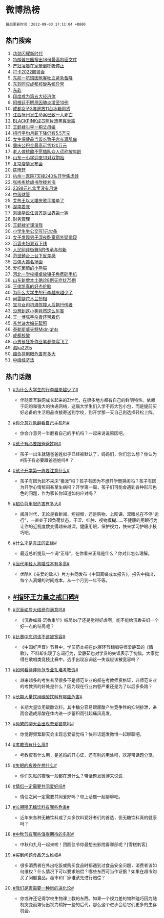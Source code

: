 # 微博热榜

`最后更新时间：2022-09-03 17:11:04 +0800`

## 热门搜索

1. [功勋闪耀新时代](https://m.weibo.cn/search?containerid=100103type%3D1%26t%3D10%26q%3D%23%E5%8A%9F%E5%8B%8B%E9%97%AA%E8%80%80%E6%96%B0%E6%97%B6%E4%BB%A3%23&stream_entry_id=51&isnewpage=1&extparam=seat%3D1%26pos%3D0%26dgr%3D0%26c_type%3D51%26filter_type%3Drealtimehot%26cate%3D10103%26display_time%3D1662196263%26pre_seqid%3D1662196263020013316253&luicode=10000011&lfid=106003type%253D25%2526t%253D3%2526disable_hot%253D1%2526filter_type%253Drealtimehot)
1. [特朗普庄园搜出18份最高机密文件](https://m.weibo.cn/search?containerid=100103type%3D1%26t%3D10%26q%3D%23%E7%89%B9%E6%9C%97%E6%99%AE%E5%BA%84%E5%9B%AD%E6%90%9C%E5%87%BA18%E4%BB%BD%E6%9C%80%E9%AB%98%E6%9C%BA%E5%AF%86%E6%96%87%E4%BB%B6%23&stream_entry_id=31&isnewpage=1&extparam=seat%3D1%26dgr%3D0%26flag%3D0%26filter_type%3Drealtimehot%26lcate%3D5001%26pos%3D0%26cate%3D0%26c_type%3D31%26realpos%3D1%26display_time%3D1662196263%26pre_seqid%3D1662196263020013316253&luicode=10000011&lfid=106003type%253D25%2526t%253D3%2526disable_hot%253D1%2526filter_type%253Drealtimehot)
1. [产妇凌晨在家晕倒呼吸停止](https://m.weibo.cn/search?containerid=100103type%3D1%26t%3D10%26q%3D%23%E4%BA%A7%E5%A6%87%E5%87%8C%E6%99%A8%E5%9C%A8%E5%AE%B6%E6%99%95%E5%80%92%E5%91%BC%E5%90%B8%E5%81%9C%E6%AD%A2%23&stream_entry_id=31&isnewpage=1&extparam=seat%3D1%26dgr%3D0%26flag%3D0%26filter_type%3Drealtimehot%26lcate%3D5001%26pos%3D1%26cate%3D0%26c_type%3D31%26realpos%3D2%26display_time%3D1662196263%26pre_seqid%3D1662196263020013316253&luicode=10000011&lfid=106003type%253D25%2526t%253D3%2526disable_hot%253D1%2526filter_type%253Drealtimehot)
1. [打卡2022服贸会](https://m.weibo.cn/search?containerid=100103type%3D1%26t%3D10%26q%3D%23%E6%89%93%E5%8D%A12022%E6%9C%8D%E8%B4%B8%E4%BC%9A%23&stream_entry_id=31&isnewpage=1&extparam=seat%3D1%26dgr%3D0%26flag%3D0%26filter_type%3Drealtimehot%26lcate%3D5001%26pos%3D2%26cate%3D0%26c_type%3D31%26realpos%3D3%26display_time%3D1662196263%26pre_seqid%3D1662196263020013316253&luicode=10000011&lfid=106003type%253D25%2526t%253D3%2526disable_hot%253D1%2526filter_type%253Drealtimehot)
1. [东航一航班因旅客吐血紧急备降](https://m.weibo.cn/search?containerid=100103type%3D1%26t%3D10%26q%3D%23%E4%B8%9C%E8%88%AA%E4%B8%80%E8%88%AA%E7%8F%AD%E5%9B%A0%E6%97%85%E5%AE%A2%E5%90%90%E8%A1%80%E7%B4%A7%E6%80%A5%E5%A4%87%E9%99%8D%23&stream_entry_id=31&isnewpage=1&extparam=seat%3D1%26dgr%3D0%26flag%3D0%26filter_type%3Drealtimehot%26lcate%3D5001%26pos%3D3%26cate%3D0%26c_type%3D31%26realpos%3D4%26display_time%3D1662196263%26pre_seqid%3D1662196263020013316253&luicode=10000011&lfid=106003type%253D25%2526t%253D3%2526disable_hot%253D1%2526filter_type%253Drealtimehot)
1. [东软回应成都核酸系统异常](https://m.weibo.cn/search?containerid=100103type%3D1%26t%3D10%26q%3D%23%E4%B8%9C%E8%BD%AF%E5%9B%9E%E5%BA%94%E6%88%90%E9%83%BD%E6%A0%B8%E9%85%B8%E7%B3%BB%E7%BB%9F%E5%BC%82%E5%B8%B8%23&stream_entry_id=31&isnewpage=1&extparam=seat%3D1%26dgr%3D0%26flag%3D1%26filter_type%3Drealtimehot%26lcate%3D5001%26pos%3D4%26cate%3D0%26c_type%3D31%26realpos%3D5%26display_time%3D1662196263%26pre_seqid%3D1662196263020013316253&luicode=10000011&lfid=106003type%253D25%2526t%253D3%2526disable_hot%253D1%2526filter_type%253Drealtimehot)
1. [东软](https://m.weibo.cn/search?containerid=100103type%3D1%26t%3D10%26q%3D%23%E4%B8%9C%E8%BD%AF%23&stream_entry_id=31&isnewpage=1&extparam=seat%3D1%26dgr%3D0%26flag%3D16%26filter_type%3Drealtimehot%26lcate%3D5001%26pos%3D5%26cate%3D0%26c_type%3D31%26realpos%3D6%26display_time%3D1662196263%26pre_seqid%3D1662196263020013316253&luicode=10000011&lfid=106003type%253D25%2526t%253D3%2526disable_hot%253D1%2526filter_type%253Drealtimehot)
1. [印度成为第五大经济体](https://m.weibo.cn/search?containerid=100103type%3D1%26t%3D10%26q%3D%23%E5%8D%B0%E5%BA%A6%E6%88%90%E4%B8%BA%E7%AC%AC%E4%BA%94%E5%A4%A7%E7%BB%8F%E6%B5%8E%E4%BD%93%23&stream_entry_id=31&isnewpage=1&extparam=seat%3D1%26dgr%3D0%26flag%3D0%26filter_type%3Drealtimehot%26lcate%3D5001%26pos%3D6%26cate%3D0%26c_type%3D31%26realpos%3D7%26display_time%3D1662196263%26pre_seqid%3D1662196263020013316253&luicode=10000011&lfid=106003type%253D25%2526t%253D3%2526disable_hot%253D1%2526filter_type%253Drealtimehot)
1. [阿根廷不明原因肺炎增至10例](https://m.weibo.cn/search?containerid=100103type%3D1%26t%3D10%26q%3D%23%E9%98%BF%E6%A0%B9%E5%BB%B7%E4%B8%8D%E6%98%8E%E5%8E%9F%E5%9B%A0%E8%82%BA%E7%82%8E%E5%A2%9E%E8%87%B310%E4%BE%8B%23&stream_entry_id=31&isnewpage=1&extparam=seat%3D1%26dgr%3D0%26flag%3D1%26filter_type%3Drealtimehot%26lcate%3D5001%26pos%3D7%26cate%3D0%26c_type%3D31%26realpos%3D8%26display_time%3D1662196263%26pre_seqid%3D1662196263020013316253&luicode=10000011&lfid=106003type%253D25%2526t%253D3%2526disable_hot%253D1%2526filter_type%253Drealtimehot)
1. [成都女子3套房放11台冰箱囤货](https://m.weibo.cn/search?containerid=100103type%3D1%26t%3D10%26q%3D%23%E6%88%90%E9%83%BD%E5%A5%B3%E5%AD%903%E5%A5%97%E6%88%BF%E6%94%BE11%E5%8F%B0%E5%86%B0%E7%AE%B1%E5%9B%A4%E8%B4%A7%23&stream_entry_id=31&isnewpage=1&extparam=seat%3D1%26dgr%3D0%26flag%3D2%26filter_type%3Drealtimehot%26lcate%3D5001%26pos%3D8%26cate%3D0%26c_type%3D31%26realpos%3D9%26display_time%3D1662196263%26pre_seqid%3D1662196263020013316253&luicode=10000011&lfid=106003type%253D25%2526t%253D3%2526disable_hot%253D1%2526filter_type%253Drealtimehot)
1. [江西抚州发生命案已致一人死亡](https://m.weibo.cn/search?containerid=100103type%3D1%26t%3D10%26q%3D%23%E6%B1%9F%E8%A5%BF%E6%8A%9A%E5%B7%9E%E5%8F%91%E7%94%9F%E5%91%BD%E6%A1%88%E5%B7%B2%E8%87%B4%E4%B8%80%E4%BA%BA%E6%AD%BB%E4%BA%A1%23&stream_entry_id=31&isnewpage=1&extparam=seat%3D1%26dgr%3D0%26flag%3D1%26filter_type%3Drealtimehot%26lcate%3D5001%26pos%3D9%26cate%3D0%26c_type%3D31%26realpos%3D10%26display_time%3D1662196263%26pre_seqid%3D1662196263020013316253&luicode=10000011&lfid=106003type%253D25%2526t%253D3%2526disable_hot%253D1%2526filter_type%253Drealtimehot)
1. [BLACKPINK成员照片遭黑客泄露](https://m.weibo.cn/search?containerid=100103type%3D1%26t%3D10%26q%3D%23BLACKPINK%E6%88%90%E5%91%98%E7%85%A7%E7%89%87%E9%81%AD%E9%BB%91%E5%AE%A2%E6%B3%84%E9%9C%B2%23&stream_entry_id=31&isnewpage=1&extparam=seat%3D1%26dgr%3D0%26flag%3D1%26filter_type%3Drealtimehot%26lcate%3D5001%26pos%3D10%26cate%3D0%26c_type%3D31%26realpos%3D11%26display_time%3D1662196263%26pre_seqid%3D1662196263020013316253&luicode=10000011&lfid=106003type%253D25%2526t%253D3%2526disable_hot%253D1%2526filter_type%253Drealtimehot)
1. [王鹤棣叫李一桐丈母娘](https://m.weibo.cn/search?containerid=100103type%3D1%26t%3D10%26q%3D%23%E7%8E%8B%E9%B9%A4%E6%A3%A3%E5%8F%AB%E6%9D%8E%E4%B8%80%E6%A1%90%E4%B8%88%E6%AF%8D%E5%A8%98%23&stream_entry_id=31&isnewpage=1&extparam=seat%3D1%26dgr%3D0%26flag%3D0%26filter_type%3Drealtimehot%26lcate%3D5001%26pos%3D11%26cate%3D0%26c_type%3D31%26realpos%3D12%26display_time%3D1662196263%26pre_seqid%3D1662196263020013316253&luicode=10000011&lfid=106003type%253D25%2526t%253D3%2526disable_hot%253D1%2526filter_type%253Drealtimehot)
1. [招行平均月薪下降仍有5.5万元](https://m.weibo.cn/search?containerid=100103type%3D1%26t%3D10%26q%3D%23%E6%8B%9B%E8%A1%8C%E5%B9%B3%E5%9D%87%E6%9C%88%E8%96%AA%E4%B8%8B%E9%99%8D%E4%BB%8D%E6%9C%895.5%E4%B8%87%E5%85%83%23&stream_entry_id=31&isnewpage=1&extparam=seat%3D1%26dgr%3D0%26flag%3D0%26filter_type%3Drealtimehot%26lcate%3D5001%26pos%3D12%26cate%3D0%26c_type%3D31%26realpos%3D13%26display_time%3D1662196263%26pre_seqid%3D1662196263020013316253&luicode=10000011&lfid=106003type%253D25%2526t%253D3%2526disable_hot%253D1%2526filter_type%253Drealtimehot)
1. [女生保健品当饭吃致子宫长满肌瘤](https://m.weibo.cn/search?containerid=100103type%3D1%26t%3D10%26q%3D%23%E5%A5%B3%E7%94%9F%E4%BF%9D%E5%81%A5%E5%93%81%E5%BD%93%E9%A5%AD%E5%90%83%E8%87%B4%E5%AD%90%E5%AE%AB%E9%95%BF%E6%BB%A1%E8%82%8C%E7%98%A4%23&stream_entry_id=31&isnewpage=1&extparam=seat%3D1%26dgr%3D0%26flag%3D0%26filter_type%3Drealtimehot%26lcate%3D5001%26pos%3D13%26cate%3D0%26c_type%3D31%26realpos%3D14%26display_time%3D1662196263%26pre_seqid%3D1662196263020013316253&luicode=10000011&lfid=106003type%253D25%2526t%253D3%2526disable_hot%253D1%2526filter_type%253Drealtimehot)
1. [重庆公积金最高可贷120万元](https://m.weibo.cn/search?containerid=100103type%3D1%26t%3D10%26q%3D%23%E9%87%8D%E5%BA%86%E5%85%AC%E7%A7%AF%E9%87%91%E6%9C%80%E9%AB%98%E5%8F%AF%E8%B4%B7120%E4%B8%87%E5%85%83%23&stream_entry_id=31&isnewpage=1&extparam=seat%3D1%26dgr%3D0%26flag%3D1%26filter_type%3Drealtimehot%26lcate%3D5001%26pos%3D14%26cate%3D0%26c_type%3D31%26realpos%3D15%26display_time%3D1662196263%26pre_seqid%3D1662196263020013316253&luicode=10000011&lfid=106003type%253D25%2526t%253D3%2526disable_hot%253D1%2526filter_type%253Drealtimehot)
1. [老人做核酸不愿插队众人谎称按年龄](https://m.weibo.cn/search?containerid=100103type%3D1%26t%3D10%26q%3D%23%E8%80%81%E4%BA%BA%E5%81%9A%E6%A0%B8%E9%85%B8%E4%B8%8D%E6%84%BF%E6%8F%92%E9%98%9F%E4%BC%97%E4%BA%BA%E8%B0%8E%E7%A7%B0%E6%8C%89%E5%B9%B4%E9%BE%84%23&stream_entry_id=31&isnewpage=1&extparam=seat%3D1%26dgr%3D0%26flag%3D0%26filter_type%3Drealtimehot%26lcate%3D5001%26pos%3D15%26cate%3D0%26c_type%3D31%26realpos%3D16%26display_time%3D1662196263%26pre_seqid%3D1662196263020013316253&luicode=10000011&lfid=106003type%253D25%2526t%253D3%2526disable_hot%253D1%2526filter_type%253Drealtimehot)
1. [山东一小学迎来13对双胞胎](https://m.weibo.cn/search?containerid=100103type%3D1%26t%3D10%26q%3D%23%E5%B1%B1%E4%B8%9C%E4%B8%80%E5%B0%8F%E5%AD%A6%E8%BF%8E%E6%9D%A513%E5%AF%B9%E5%8F%8C%E8%83%9E%E8%83%8E%23&stream_entry_id=31&isnewpage=1&extparam=seat%3D1%26dgr%3D0%26flag%3D1%26filter_type%3Drealtimehot%26lcate%3D5001%26pos%3D16%26cate%3D0%26c_type%3D31%26realpos%3D17%26display_time%3D1662196263%26pre_seqid%3D1662196263020013316253&luicode=10000011&lfid=106003type%253D25%2526t%253D3%2526disable_hot%253D1%2526filter_type%253Drealtimehot)
1. [北京疫情发布会](https://m.weibo.cn/search?containerid=100103type%3D1%26t%3D10%26q%3D%23%E5%8C%97%E4%BA%AC%E7%96%AB%E6%83%85%E5%8F%91%E5%B8%83%E4%BC%9A%23&stream_entry_id=31&isnewpage=1&extparam=seat%3D1%26dgr%3D0%26flag%3D1%26filter_type%3Drealtimehot%26lcate%3D5001%26pos%3D17%26cate%3D0%26c_type%3D31%26realpos%3D18%26display_time%3D1662196263%26pre_seqid%3D1662196263020013316253&luicode=10000011&lfid=106003type%253D25%2526t%253D3%2526disable_hot%253D1%2526filter_type%253Drealtimehot)
1. [陈雨菲](https://m.weibo.cn/search?containerid=100103type%3D1%26t%3D10%26q%3D%23%E9%99%88%E9%9B%A8%E8%8F%B2%23&stream_entry_id=31&isnewpage=1&extparam=seat%3D1%26dgr%3D0%26flag%3D1%26filter_type%3Drealtimehot%26lcate%3D5001%26pos%3D18%26cate%3D0%26c_type%3D31%26realpos%3D19%26display_time%3D1662196263%26pre_seqid%3D1662196263020013316253&luicode=10000011&lfid=106003type%253D25%2526t%253D3%2526disable_hot%253D1%2526filter_type%253Drealtimehot)
1. [杭州一医院7天接240名开学焦虑娃](https://m.weibo.cn/search?containerid=100103type%3D1%26t%3D10%26q%3D%23%E6%9D%AD%E5%B7%9E%E4%B8%80%E5%8C%BB%E9%99%A27%E5%A4%A9%E6%8E%A5240%E5%90%8D%E5%BC%80%E5%AD%A6%E7%84%A6%E8%99%91%E5%A8%83%23&stream_entry_id=31&isnewpage=1&extparam=seat%3D1%26dgr%3D0%26flag%3D0%26filter_type%3Drealtimehot%26lcate%3D5001%26pos%3D19%26cate%3D0%26c_type%3D31%26realpos%3D20%26display_time%3D1662196263%26pre_seqid%3D1662196263020013316253&luicode=10000011&lfid=106003type%253D25%2526t%253D3%2526disable_hot%253D1%2526filter_type%253Drealtimehot)
1. [张彬彬给虞书欣拨刘海](http://m.weibo.cn/c/wbox?&id=j84w2uenjc&roomid=13964&q=%23%E5%BC%A0%E5%BD%AC%E5%BD%AC%E7%BB%99%E8%99%9E%E4%B9%A6%E6%AC%A3%E6%8B%A8%E5%88%98%E6%B5%B7%23&extparam=seat%3D1%26dgr%3D0%26flag%3D0%26filter_type%3Drealtimehot%26lcate%3D5001%26pos%3D20%26cate%3D0%26c_type%3D31%26realpos%3D21%26display_time%3D1662196263%26pre_seqid%3D1662196263020013316253&luicode=10000011&lfid=106003type%253D25%2526t%253D3%2526disable_hot%253D1%2526filter_type%253Drealtimehot)
1. [2398元礼盒里没有月饼](https://m.weibo.cn/search?containerid=100103type%3D1%26t%3D10%26q%3D%232398%E5%85%83%E7%A4%BC%E7%9B%92%E9%87%8C%E6%B2%A1%E6%9C%89%E6%9C%88%E9%A5%BC%23&stream_entry_id=31&isnewpage=1&extparam=seat%3D1%26dgr%3D0%26flag%3D0%26filter_type%3Drealtimehot%26lcate%3D5001%26pos%3D21%26cate%3D0%26c_type%3D31%26realpos%3D22%26display_time%3D1662196263%26pre_seqid%3D1662196263020013316253&luicode=10000011&lfid=106003type%253D25%2526t%253D3%2526disable_hot%253D1%2526filter_type%253Drealtimehot)
1. [中级财管](https://m.weibo.cn/search?containerid=100103type%3D1%26t%3D10%26q%3D%E4%B8%AD%E7%BA%A7%E8%B4%A2%E7%AE%A1&stream_entry_id=31&isnewpage=1&extparam=seat%3D1%26dgr%3D0%26flag%3D0%26filter_type%3Drealtimehot%26lcate%3D5001%26pos%3D22%26cate%3D0%26c_type%3D31%26realpos%3D23%26display_time%3D1662196263%26pre_seqid%3D1662196263020013316253&luicode=10000011&lfid=106003type%253D25%2526t%253D3%2526disable_hot%253D1%2526filter_type%253Drealtimehot)
1. [艾热王以太婚庆歌手接单了](http://m.weibo.cn/c/wbox?&id=j84w2uenjc&roomid=13978&q=%23%E8%89%BE%E7%83%AD%E7%8E%8B%E4%BB%A5%E5%A4%AA%E5%A9%9A%E5%BA%86%E6%AD%8C%E6%89%8B%E6%8E%A5%E5%8D%95%E4%BA%86%23&extparam=seat%3D1%26dgr%3D0%26flag%3D1%26filter_type%3Drealtimehot%26lcate%3D5001%26pos%3D23%26cate%3D0%26c_type%3D31%26realpos%3D24%26display_time%3D1662196263%26pre_seqid%3D1662196263020013316253&luicode=10000011&lfid=106003type%253D25%2526t%253D3%2526disable_hot%253D1%2526filter_type%253Drealtimehot)
1. [湖南娄底](https://m.weibo.cn/search?containerid=100103type%3D1%26t%3D10%26q%3D%E6%B9%96%E5%8D%97%E5%A8%84%E5%BA%95&stream_entry_id=31&isnewpage=1&extparam=seat%3D1%26dgr%3D0%26flag%3D0%26filter_type%3Drealtimehot%26lcate%3D5001%26pos%3D24%26cate%3D0%26c_type%3D31%26realpos%3D25%26display_time%3D1662196263%26pre_seqid%3D1662196263020013316253&luicode=10000011&lfid=106003type%253D25%2526t%253D3%2526disable_hot%253D1%2526filter_type%253Drealtimehot)
1. [刘德华说任贤齐是世界第一等](https://m.weibo.cn/search?containerid=100103type%3D1%26t%3D10%26q%3D%23%E5%88%98%E5%BE%B7%E5%8D%8E%E8%AF%B4%E4%BB%BB%E8%B4%A4%E9%BD%90%E6%98%AF%E4%B8%96%E7%95%8C%E7%AC%AC%E4%B8%80%E7%AD%89%23&stream_entry_id=31&isnewpage=1&extparam=seat%3D1%26dgr%3D0%26flag%3D1%26filter_type%3Drealtimehot%26lcate%3D5001%26pos%3D25%26cate%3D0%26c_type%3D31%26realpos%3D26%26display_time%3D1662196263%26pre_seqid%3D1662196263020013316253&luicode=10000011&lfid=106003type%253D25%2526t%253D3%2526disable_hot%253D1%2526filter_type%253Drealtimehot)
1. [财务管理](https://m.weibo.cn/search?containerid=100103type%3D1%26t%3D10%26q%3D%E8%B4%A2%E5%8A%A1%E7%AE%A1%E7%90%86&stream_entry_id=31&isnewpage=1&extparam=seat%3D1%26dgr%3D0%26flag%3D1%26filter_type%3Drealtimehot%26lcate%3D5001%26pos%3D26%26cate%3D0%26c_type%3D31%26realpos%3D27%26display_time%3D1662196263%26pre_seqid%3D1662196263020013316253&luicode=10000011&lfid=106003type%253D25%2526t%253D3%2526disable_hot%253D1%2526filter_type%253Drealtimehot)
1. [王鹤棣听课演我](https://m.weibo.cn/search?containerid=100103type%3D1%26t%3D10%26q%3D%23%E7%8E%8B%E9%B9%A4%E6%A3%A3%E5%90%AC%E8%AF%BE%E6%BC%94%E6%88%91%23&stream_entry_id=31&isnewpage=1&extparam=seat%3D1%26dgr%3D0%26flag%3D0%26filter_type%3Drealtimehot%26lcate%3D5001%26pos%3D27%26cate%3D0%26c_type%3D31%26realpos%3D28%26display_time%3D1662196263%26pre_seqid%3D1662196263020013316253&luicode=10000011&lfid=106003type%253D25%2526t%253D3%2526disable_hot%253D1%2526filter_type%253Drealtimehot)
1. [小学生坐公交写1元欠条](https://m.weibo.cn/search?containerid=100103type%3D1%26t%3D10%26q%3D%23%E5%B0%8F%E5%AD%A6%E7%94%9F%E5%9D%90%E5%85%AC%E4%BA%A4%E5%86%991%E5%85%83%E6%AC%A0%E6%9D%A1%23&stream_entry_id=31&isnewpage=1&extparam=seat%3D1%26dgr%3D0%26flag%3D0%26filter_type%3Drealtimehot%26lcate%3D5001%26pos%3D28%26cate%3D0%26c_type%3D31%26realpos%3D29%26display_time%3D1662196263%26pre_seqid%3D1662196263020013316253&luicode=10000011&lfid=106003type%253D25%2526t%253D3%2526disable_hot%253D1%2526filter_type%253Drealtimehot)
1. [女子发现男子深夜卧室窗外疑偷窥](https://m.weibo.cn/search?containerid=100103type%3D1%26t%3D10%26q%3D%23%E5%A5%B3%E5%AD%90%E5%8F%91%E7%8E%B0%E7%94%B7%E5%AD%90%E6%B7%B1%E5%A4%9C%E5%8D%A7%E5%AE%A4%E7%AA%97%E5%A4%96%E7%96%91%E5%81%B7%E7%AA%A5%23&stream_entry_id=31&isnewpage=1&extparam=seat%3D1%26dgr%3D0%26flag%3D0%26filter_type%3Drealtimehot%26lcate%3D5001%26pos%3D29%26cate%3D0%26c_type%3D31%26realpos%3D30%26display_time%3D1662196263%26pre_seqid%3D1662196263020013316253&luicode=10000011&lfid=106003type%253D25%2526t%253D3%2526disable_hot%253D1%2526filter_type%253Drealtimehot)
1. [沉香夫妇双双下线](http://m.weibo.cn/c/wbox?&id=j84w2uenjc&roomid=13974&q=%23%E6%B2%89%E9%A6%99%E5%A4%AB%E5%A6%87%E5%8F%8C%E5%8F%8C%E4%B8%8B%E7%BA%BF%23&extparam=seat%3D1%26dgr%3D0%26flag%3D0%26filter_type%3Drealtimehot%26lcate%3D5001%26pos%3D30%26cate%3D0%26c_type%3D31%26realpos%3D31%26display_time%3D1662196263%26pre_seqid%3D1662196263020013316253&luicode=10000011&lfid=106003type%253D25%2526t%253D3%2526disable_hot%253D1%2526filter_type%253Drealtimehot)
1. [人民网评街舞5的传承与创新](http://m.weibo.cn/c/wbox?&id=j84w2uenjc&roomid=13972&q=%23%E4%BA%BA%E6%B0%91%E7%BD%91%E8%AF%84%E8%A1%97%E8%88%9E5%E7%9A%84%E4%BC%A0%E6%89%BF%E4%B8%8E%E5%88%9B%E6%96%B0%23&extparam=seat%3D1%26dgr%3D0%26flag%3D1%26filter_type%3Drealtimehot%26lcate%3D5001%26pos%3D31%26cate%3D0%26c_type%3D31%26realpos%3D32%26display_time%3D1662196263%26pre_seqid%3D1662196263020013316253&luicode=10000011&lfid=106003type%253D25%2526t%253D3%2526disable_hot%253D1%2526filter_type%253Drealtimehot)
1. [范世錡台上台下反差感](http://m.weibo.cn/c/wbox?&id=j84w2uenjc&roomid=13967&q=%23%E8%8C%83%E4%B8%96%E9%8C%A1%E5%8F%B0%E4%B8%8A%E5%8F%B0%E4%B8%8B%E5%8F%8D%E5%B7%AE%E6%84%9F%23&extparam=seat%3D1%26dgr%3D0%26flag%3D1%26filter_type%3Drealtimehot%26lcate%3D5001%26pos%3D32%26cate%3D0%26c_type%3D31%26realpos%3D33%26display_time%3D1662196263%26pre_seqid%3D1662196263020013316253&luicode=10000011&lfid=106003type%253D25%2526t%253D3%2526disable_hot%253D1%2526filter_type%253Drealtimehot)
1. [古偶大婚名场面](https://m.weibo.cn/search?containerid=100103type%3D1%26t%3D10%26q%3D%23%E5%8F%A4%E5%81%B6%E5%A4%A7%E5%A9%9A%E5%90%8D%E5%9C%BA%E9%9D%A2%23&stream_entry_id=31&isnewpage=1&extparam=seat%3D1%26dgr%3D0%26flag%3D1%26filter_type%3Drealtimehot%26lcate%3D5001%26pos%3D33%26cate%3D0%26c_type%3D31%26realpos%3D34%26display_time%3D1662196263%26pre_seqid%3D1662196263020013316253&luicode=10000011&lfid=106003type%253D25%2526t%253D3%2526disable_hot%253D1%2526filter_type%253Drealtimehot)
1. [爱吃葡萄的小熊猫](https://m.weibo.cn/search?containerid=100103type%3D1%26t%3D10%26q%3D%23%E7%88%B1%E5%90%83%E8%91%A1%E8%90%84%E7%9A%84%E5%B0%8F%E7%86%8A%E7%8C%AB%23&stream_entry_id=31&isnewpage=1&extparam=seat%3D1%26dgr%3D0%26flag%3D1%26filter_type%3Drealtimehot%26lcate%3D5001%26pos%3D34%26cate%3D0%26c_type%3D31%26realpos%3D35%26display_time%3D1662196263%26pre_seqid%3D1662196263020013316253&luicode=10000011&lfid=106003type%253D25%2526t%253D3%2526disable_hot%253D1%2526filter_type%253Drealtimehot)
1. [河北一学校摆桌放锤子免费碎手机](https://m.weibo.cn/search?containerid=100103type%3D1%26t%3D10%26q%3D%23%E6%B2%B3%E5%8C%97%E4%B8%80%E5%AD%A6%E6%A0%A1%E6%91%86%E6%A1%8C%E6%94%BE%E9%94%A4%E5%AD%90%E5%85%8D%E8%B4%B9%E7%A2%8E%E6%89%8B%E6%9C%BA%23&stream_entry_id=31&isnewpage=1&extparam=seat%3D1%26dgr%3D0%26flag%3D0%26filter_type%3Drealtimehot%26lcate%3D5001%26pos%3D35%26cate%3D0%26c_type%3D31%26realpos%3D36%26display_time%3D1662196263%26pre_seqid%3D1662196263020013316253&luicode=10000011&lfid=106003type%253D25%2526t%253D3%2526disable_hot%253D1%2526filter_type%253Drealtimehot)
1. [山东新增本土确诊8例无症状75例](https://m.weibo.cn/search?containerid=100103type%3D1%26t%3D10%26q%3D%23%E5%B1%B1%E4%B8%9C%E6%96%B0%E5%A2%9E%E6%9C%AC%E5%9C%9F%E7%A1%AE%E8%AF%8A8%E4%BE%8B%E6%97%A0%E7%97%87%E7%8A%B675%E4%BE%8B%23&stream_entry_id=31&isnewpage=1&extparam=seat%3D1%26dgr%3D0%26flag%3D0%26filter_type%3Drealtimehot%26lcate%3D5001%26pos%3D36%26cate%3D0%26c_type%3D31%26realpos%3D37%26display_time%3D1662196263%26pre_seqid%3D1662196263020013316253&luicode=10000011&lfid=106003type%253D25%2526t%253D3%2526disable_hot%253D1%2526filter_type%253Drealtimehot)
1. [王俊凯真的好杰伦脑](https://m.weibo.cn/search?containerid=100103type%3D1%26t%3D10%26q%3D%23%E7%8E%8B%E4%BF%8A%E5%87%AF%E7%9C%9F%E7%9A%84%E5%A5%BD%E6%9D%B0%E4%BC%A6%E8%84%91%23&stream_entry_id=31&isnewpage=1&extparam=seat%3D1%26dgr%3D0%26flag%3D0%26filter_type%3Drealtimehot%26lcate%3D5001%26pos%3D37%26cate%3D0%26c_type%3D31%26realpos%3D38%26display_time%3D1662196263%26pre_seqid%3D1662196263020013316253&luicode=10000011&lfid=106003type%253D25%2526t%253D3%2526disable_hot%253D1%2526filter_type%253Drealtimehot)
1. [为什么大学生的行李越来越少了](https://m.weibo.cn/search?containerid=100103type%3D1%26t%3D10%26q%3D%23%E4%B8%BA%E4%BB%80%E4%B9%88%E5%A4%A7%E5%AD%A6%E7%94%9F%E7%9A%84%E8%A1%8C%E6%9D%8E%E8%B6%8A%E6%9D%A5%E8%B6%8A%E5%B0%91%E4%BA%86%23&stream_entry_id=31&isnewpage=1&extparam=seat%3D1%26dgr%3D0%26flag%3D0%26filter_type%3Drealtimehot%26lcate%3D5001%26pos%3D38%26cate%3D0%26c_type%3D31%26realpos%3D39%26display_time%3D1662196263%26pre_seqid%3D1662196263020013316253&luicode=10000011&lfid=106003type%253D25%2526t%253D3%2526disable_hot%253D1%2526filter_type%253Drealtimehot)
1. [尚雯婕花木兰扮相](https://m.weibo.cn/search?containerid=100103type%3D1%26t%3D10%26q%3D%23%E5%B0%9A%E9%9B%AF%E5%A9%95%E8%8A%B1%E6%9C%A8%E5%85%B0%E6%89%AE%E7%9B%B8%23&stream_entry_id=31&isnewpage=1&extparam=seat%3D1%26dgr%3D0%26flag%3D1%26filter_type%3Drealtimehot%26lcate%3D5001%26pos%3D39%26cate%3D0%26c_type%3D31%26realpos%3D40%26display_time%3D1662196263%26pre_seqid%3D1662196263020013316253&luicode=10000011&lfid=106003type%253D25%2526t%253D3%2526disable_hot%253D1%2526filter_type%253Drealtimehot)
1. [宝马女司机酒驾撞人后拖行伤者](https://m.weibo.cn/search?containerid=100103type%3D1%26t%3D10%26q%3D%23%E5%AE%9D%E9%A9%AC%E5%A5%B3%E5%8F%B8%E6%9C%BA%E9%85%92%E9%A9%BE%E6%92%9E%E4%BA%BA%E5%90%8E%E6%8B%96%E8%A1%8C%E4%BC%A4%E8%80%85%23&stream_entry_id=31&isnewpage=1&extparam=seat%3D1%26dgr%3D0%26flag%3D0%26filter_type%3Drealtimehot%26lcate%3D5001%26pos%3D40%26cate%3D0%26c_type%3D31%26realpos%3D41%26display_time%3D1662196263%26pre_seqid%3D1662196263020013316253&luicode=10000011&lfid=106003type%253D25%2526t%253D3%2526disable_hot%253D1%2526filter_type%253Drealtimehot)
1. [没想到这小狗竟然这么厉害](https://m.weibo.cn/search?containerid=100103type%3D1%26t%3D10%26q%3D%23%E6%B2%A1%E6%83%B3%E5%88%B0%E8%BF%99%E5%B0%8F%E7%8B%97%E7%AB%9F%E7%84%B6%E8%BF%99%E4%B9%88%E5%8E%89%E5%AE%B3%23&stream_entry_id=31&isnewpage=1&extparam=seat%3D1%26dgr%3D0%26flag%3D0%26filter_type%3Drealtimehot%26lcate%3D5001%26pos%3D41%26cate%3D0%26c_type%3D31%26realpos%3D42%26display_time%3D1662196263%26pre_seqid%3D1662196263020013316253&luicode=10000011&lfid=106003type%253D25%2526t%253D3%2526disable_hot%253D1%2526filter_type%253Drealtimehot)
1. [王一博陈宇杀青还带着伤](http://m.weibo.cn/c/wbox?&id=j84w2uenjc&roomid=13983&q=%23%E7%8E%8B%E4%B8%80%E5%8D%9A%E9%99%88%E5%AE%87%E6%9D%80%E9%9D%92%E8%BF%98%E5%B8%A6%E7%9D%80%E4%BC%A4%23&extparam=seat%3D1%26dgr%3D0%26flag%3D1%26filter_type%3Drealtimehot%26lcate%3D5001%26pos%3D42%26cate%3D0%26c_type%3D31%26realpos%3D43%26display_time%3D1662196263%26pre_seqid%3D1662196263020013316253&luicode=10000011&lfid=106003type%253D25%2526t%253D3%2526disable_hot%253D1%2526filter_type%253Drealtimehot)
1. [苍兰诀大婚花絮照](http://m.weibo.cn/c/wbox?&id=j84w2uenjc&roomid=13976&q=%23%E8%8B%8D%E5%85%B0%E8%AF%80%E5%A4%A7%E5%A9%9A%E8%8A%B1%E7%B5%AE%E7%85%A7%23&extparam=seat%3D1%26dgr%3D0%26flag%3D0%26filter_type%3Drealtimehot%26lcate%3D5001%26pos%3D43%26cate%3D0%26c_type%3D31%26realpos%3D44%26display_time%3D1662196263%26pre_seqid%3D1662196263020013316253&luicode=10000011&lfid=106003type%253D25%2526t%253D3%2526disable_hot%253D1%2526filter_type%253Drealtimehot)
1. [泰勒斯威夫特Midnights](https://m.weibo.cn/search?containerid=100103type%3D1%26t%3D10%26q%3D%23%E6%B3%B0%E5%8B%92%E6%96%AF%E5%A8%81%E5%A4%AB%E7%89%B9Midnights%23&stream_entry_id=31&isnewpage=1&extparam=seat%3D1%26dgr%3D0%26flag%3D0%26filter_type%3Drealtimehot%26lcate%3D5001%26pos%3D44%26cate%3D0%26c_type%3D31%26realpos%3D45%26display_time%3D1662196263%26pre_seqid%3D1662196263020013316253&luicode=10000011&lfid=106003type%253D25%2526t%253D3%2526disable_hot%253D1%2526filter_type%253Drealtimehot)
1. [成都核酸](https://m.weibo.cn/search?containerid=100103type%3D1%26t%3D10%26q%3D%E6%88%90%E9%83%BD%E6%A0%B8%E9%85%B8&stream_entry_id=31&isnewpage=1&extparam=seat%3D1%26dgr%3D0%26flag%3D0%26filter_type%3Drealtimehot%26lcate%3D5001%26pos%3D45%26cate%3D0%26c_type%3D31%26realpos%3D46%26display_time%3D1662196263%26pre_seqid%3D1662196263020013316253&luicode=10000011&lfid=106003type%253D25%2526t%253D3%2526disable_hot%253D1%2526filter_type%253Drealtimehot)
1. [小男孩狂补作业笔都快写飞了](https://m.weibo.cn/search?containerid=100103type%3D1%26t%3D10%26q%3D%23%E5%B0%8F%E7%94%B7%E5%AD%A9%E7%8B%82%E8%A1%A5%E4%BD%9C%E4%B8%9A%E7%AC%94%E9%83%BD%E5%BF%AB%E5%86%99%E9%A3%9E%E4%BA%86%23&stream_entry_id=31&isnewpage=1&extparam=seat%3D1%26dgr%3D0%26flag%3D1%26filter_type%3Drealtimehot%26lcate%3D5001%26pos%3D46%26cate%3D0%26c_type%3D31%26realpos%3D47%26display_time%3D1662196263%26pre_seqid%3D1662196263020013316253&luicode=10000011&lfid=106003type%253D25%2526t%253D3%2526disable_hot%253D1%2526filter_type%253Drealtimehot)
1. [湘ka229s](https://m.weibo.cn/search?containerid=100103type%3D1%26t%3D10%26q%3D%E6%B9%98ka229s&stream_entry_id=31&isnewpage=1&extparam=seat%3D1%26dgr%3D0%26flag%3D1%26filter_type%3Drealtimehot%26lcate%3D5001%26pos%3D47%26cate%3D0%26c_type%3D31%26realpos%3D48%26display_time%3D1662196263%26pre_seqid%3D1662196263020013316253&luicode=10000011&lfid=106003type%253D25%2526t%253D3%2526disable_hot%253D1%2526filter_type%253Drealtimehot)
1. [超负荷用眼危害有多大](https://m.weibo.cn/search?containerid=100103type%3D1%26t%3D10%26q%3D%23%E8%B6%85%E8%B4%9F%E8%8D%B7%E7%94%A8%E7%9C%BC%E5%8D%B1%E5%AE%B3%E6%9C%89%E5%A4%9A%E5%A4%A7%23&stream_entry_id=31&isnewpage=1&extparam=seat%3D1%26dgr%3D0%26flag%3D0%26filter_type%3Drealtimehot%26lcate%3D5001%26pos%3D48%26cate%3D0%26c_type%3D31%26realpos%3D49%26display_time%3D1662196263%26pre_seqid%3D1662196263020013316253&luicode=10000011&lfid=106003type%253D25%2526t%253D3%2526disable_hot%253D1%2526filter_type%253Drealtimehot)
1. [中级经济法](https://m.weibo.cn/search?containerid=100103type%3D1%26t%3D10%26q%3D%E4%B8%AD%E7%BA%A7%E7%BB%8F%E6%B5%8E%E6%B3%95&stream_entry_id=31&isnewpage=1&extparam=seat%3D1%26dgr%3D0%26flag%3D1%26filter_type%3Drealtimehot%26lcate%3D5001%26pos%3D49%26cate%3D0%26c_type%3D31%26realpos%3D50%26display_time%3D1662196263%26pre_seqid%3D1662196263020013316253&luicode=10000011&lfid=106003type%253D25%2526t%253D3%2526disable_hot%253D1%2526filter_type%253Drealtimehot)

## 热门话题

1. [#为什么大学生的行李越来越少了#](https://m.weibo.cn/search?containerid=231522type%3D1%26t%3D10%26q%3D%23%E4%B8%BA%E4%BB%80%E4%B9%88%E5%A4%A7%E5%AD%A6%E7%94%9F%E7%9A%84%E8%A1%8C%E6%9D%8E%E8%B6%8A%E6%9D%A5%E8%B6%8A%E5%B0%91%E4%BA%86%23&stream_entry_id=128&isnewpage=1&extparam=seat%3D1%26lcate%3D5004%26pos%3D1-0-0%26dgr%3D0%26c_type%3D128%26unitid%3D1662175880944%26cate%3D5004%26display_time%3D1662196264%26pre_seqid%3D1662196264250022784493&luicode=10000011&lfid=231648_-_4)
    - 伴随着互联网成长起来的Z世代，在很多地方都有自己的鲜明特性。依赖于网购和强大的快递网络，这届大学生们入学不再大包小包，而是提前买好必备的生活用品直接寄送到学校，到开学那一天自己则选择轻松上阵。

1. [#你介意对象翻看自己手机吗#](https://m.weibo.cn/search?containerid=231522type%3D1%26t%3D10%26q%3D%23%E4%BD%A0%E4%BB%8B%E6%84%8F%E5%AF%B9%E8%B1%A1%E7%BF%BB%E7%9C%8B%E8%87%AA%E5%B7%B1%E6%89%8B%E6%9C%BA%E5%90%97%23&stream_entry_id=128&isnewpage=1&extparam=seat%3D1%26lcate%3D5004%26pos%3D1-0-1%26dgr%3D0%26c_type%3D128%26unitid%3Dm1662195942%26cate%3D5004%26display_time%3D1662196264%26pre_seqid%3D1662196264250022784493&luicode=10000011&lfid=231648_-_4)
    - 你会介意另一半翻看自己的手机吗？一起来说说原因吧。

1. [#孩子有必要跟爸爸姓吗#](https://m.weibo.cn/search?containerid=231522type%3D1%26t%3D10%26q%3D%23%E5%AD%A9%E5%AD%90%E6%9C%89%E5%BF%85%E8%A6%81%E8%B7%9F%E7%88%B8%E7%88%B8%E5%A7%93%E5%90%97%23&stream_entry_id=128&isnewpage=1&extparam=seat%3D1%26lcate%3D5004%26pos%3D1-0-2%26dgr%3D0%26c_type%3D128%26unitid%3D1662124587796%26cate%3D5004%26display_time%3D1662196264%26pre_seqid%3D1662196264250022784493&luicode=10000011&lfid=231648_-_4)
    - 孩子一出生就随爸爸姓似乎已经被默认了，妈妈们，你们怎么想？你认为#孩子有必要跟爸爸姓吗# ？

1. [#孩子开学第一周要注意什么#](https://m.weibo.cn/search?containerid=231522type%3D1%26t%3D10%26q%3D%23%E5%AD%A9%E5%AD%90%E5%BC%80%E5%AD%A6%E7%AC%AC%E4%B8%80%E5%91%A8%E8%A6%81%E6%B3%A8%E6%84%8F%E4%BB%80%E4%B9%88%23&stream_entry_id=128&isnewpage=1&extparam=seat%3D1%26lcate%3D5004%26pos%3D1-0-3%26dgr%3D0%26c_type%3D128%26unitid%3D1662089153742%26cate%3D5004%26display_time%3D1662196264%26pre_seqid%3D1662196264250022784493&luicode=10000011&lfid=231648_-_4)
    - 孩子有因为起不来床“撒泼”吗？孩子有因为不想开学而哭闹吗？孩子有因为开学心情郁闷甚至生病吗？开学第一周，孩子们可能会遇到各种形形色色的问题，作为家长你知道如何应对吗？

1. [#超负荷用眼危害有多大#](https://m.weibo.cn/search?containerid=231522type%3D1%26t%3D10%26q%3D%23%E8%B6%85%E8%B4%9F%E8%8D%B7%E7%94%A8%E7%9C%BC%E5%8D%B1%E5%AE%B3%E6%9C%89%E5%A4%9A%E5%A4%A7%23&stream_entry_id=128&isnewpage=1&extparam=seat%3D1%26lcate%3D5004%26pos%3D1-0-4%26dgr%3D0%26c_type%3D128%26unitid%3D1662177687317%26cate%3D5004%26display_time%3D1662196264%26pre_seqid%3D1662196264250022784493&luicode=10000011&lfid=231648_-_4)
    - 阅屏时代，无论是看新闻、短视频，还是购物、上网课，双眼总在不停“运行”，一直处于超负荷状态。干涩、红肿、视物模糊……不健康的用眼行为让你的近视度数变得越来越深。健康用眼，保护视力，快来学习护眼小技巧吧。

1. [#什么才是真正的正缘#](https://m.weibo.cn/search?containerid=231522type%3D1%26t%3D10%26q%3D%23%E4%BB%80%E4%B9%88%E6%89%8D%E6%98%AF%E7%9C%9F%E6%AD%A3%E7%9A%84%E6%AD%A3%E7%BC%98%23&stream_entry_id=128&isnewpage=1&extparam=seat%3D1%26lcate%3D5004%26pos%3D1-0-5%26dgr%3D0%26c_type%3D128%26unitid%3D1662096361936%26cate%3D5004%26display_time%3D1662196264%26pre_seqid%3D1662196264250022784493&luicode=10000011&lfid=231648_-_4)
    - 最近总听提及一个词“正缘”，在你看来正缘是什么？你对此怎么理解。

1. [#当代年轻人离婚成本有多高#](https://m.weibo.cn/search?containerid=231522type%3D1%26t%3D10%26q%3D%23%E5%BD%93%E4%BB%A3%E5%B9%B4%E8%BD%BB%E4%BA%BA%E7%A6%BB%E5%A9%9A%E6%88%90%E6%9C%AC%E6%9C%89%E5%A4%9A%E9%AB%98%23&stream_entry_id=128&isnewpage=1&extparam=seat%3D1%26lcate%3D5004%26pos%3D1-0-6%26dgr%3D0%26c_type%3D128%26unitid%3D1662027358651%26cate%3D5004%26display_time%3D1662196264%26pre_seqid%3D1662196264250022784493&luicode=10000011&lfid=231648_-_4)
    - 优酷X《亲爱的敌人》片方共同发布《中国离婚成本报告》。报告中指出，每个人离婚的时间成本，从一个月到一年不等。

1. [#指环王力量之戒口碑#](https://m.weibo.cn/search?containerid=231522type%3D1%26t%3D10%26q%3D%23%E6%8C%87%E7%8E%AF%E7%8E%8B%E5%8A%9B%E9%87%8F%E4%B9%8B%E6%88%92%E5%8F%A3%E7%A2%91%23&stream_entry_id=128&isnewpage=1&extparam=seat%3D1%26lcate%3D5004%26pos%3D1-0-7%26dgr%3D0%26c_type%3D128%26unitid%3Dm1662195941%26cate%3D5004%26display_time%3D1662196264%26pre_seqid%3D1662196264250022784493&luicode=10000011&lfid=231648_-_4)
    - 

1. [#沉香如屑大结局你满意吗#](https://m.weibo.cn/search?containerid=231522type%3D1%26t%3D10%26q%3D%23%E6%B2%89%E9%A6%99%E5%A6%82%E5%B1%91%E5%A4%A7%E7%BB%93%E5%B1%80%E4%BD%A0%E6%BB%A1%E6%84%8F%E5%90%97%23&stream_entry_id=128&isnewpage=1&extparam=seat%3D1%26lcate%3D5004%26pos%3D1-0-8%26dgr%3D0%26c_type%3D128%26unitid%3D1662129385220%26cate%3D5004%26display_time%3D1662196264%26pre_seqid%3D1662196264250022784493&luicode=10000011&lfid=231648_-_4)
    - 《沉香如屑·沉香重华》结局be了还是觉得好虐啊，能不能给沉香夫妇一个好一点的结局呢？ ​

1. [#比赛中忘词该不该被宽容#](https://m.weibo.cn/search?containerid=231522type%3D1%26t%3D10%26q%3D%23%E6%AF%94%E8%B5%9B%E4%B8%AD%E5%BF%98%E8%AF%8D%E8%AF%A5%E4%B8%8D%E8%AF%A5%E8%A2%AB%E5%AE%BD%E5%AE%B9%23&stream_entry_id=128&isnewpage=1&extparam=seat%3D1%26lcate%3D5004%26pos%3D1-0-9%26dgr%3D0%26c_type%3D128%26unitid%3D1662161175687%26cate%3D5004%26display_time%3D1662196264%26pre_seqid%3D1662196264250022784493&luicode=10000011&lfid=231648_-_4)
    - 《中国好声音》节目中，学员范本桐在pk赛环节翻唱导师梁静茹的《情歌》，不料却出现了忘词行为，梁静茹也对学员的失误表示了惋惜。大家觉得在歌唱类竞技比赛中，选手出现忘词这一失误应该被宽容吗？

1. [#如何看待非师范专业扎堆考教资#](https://m.weibo.cn/search?containerid=231522type%3D1%26t%3D10%26q%3D%23%E5%A6%82%E4%BD%95%E7%9C%8B%E5%BE%85%E9%9D%9E%E5%B8%88%E8%8C%83%E4%B8%93%E4%B8%9A%E6%89%8E%E5%A0%86%E8%80%83%E6%95%99%E8%B5%84%23&stream_entry_id=128&isnewpage=1&extparam=seat%3D1%26lcate%3D5004%26pos%3D1-0-10%26dgr%3D0%26c_type%3D128%26unitid%3D1662093961850%26cate%3D5004%26display_time%3D1662196264%26pre_seqid%3D1662196264250022784493&luicode=10000011&lfid=231648_-_4)
    - 越来越多的考生甚至很多不是师范专业的都在考教师资格证，非师范专业的考教资的好处是什么？因为现在行业内卷严重还是为了以后多条路？

1. [#长期大量饮用碳酸饮料有哪些危害#](https://m.weibo.cn/search?containerid=231522type%3D1%26t%3D10%26q%3D%23%E9%95%BF%E6%9C%9F%E5%A4%A7%E9%87%8F%E9%A5%AE%E7%94%A8%E7%A2%B3%E9%85%B8%E9%A5%AE%E6%96%99%E6%9C%89%E5%93%AA%E4%BA%9B%E5%8D%B1%E5%AE%B3%23&stream_entry_id=128&isnewpage=1&extparam=seat%3D1%26lcate%3D5004%26pos%3D1-0-11%26dgr%3D0%26c_type%3D128%26unitid%3Dm1662195911%26cate%3D5004%26display_time%3D1662196264%26pre_seqid%3D1662196264250022784493&luicode=10000011&lfid=231648_-_4)
    - 长期大量饮用碳酸饮料，其中糖分容易跟尿酸产生竞争性的抑制排泄，进而会造成尿酸在体内进一步蓄积而引起痛风高发。

1. [#频繁的聊天会出现恋爱错觉吗#](https://m.weibo.cn/search?containerid=231522type%3D1%26t%3D10%26q%3D%23%E9%A2%91%E7%B9%81%E7%9A%84%E8%81%8A%E5%A4%A9%E4%BC%9A%E5%87%BA%E7%8E%B0%E6%81%8B%E7%88%B1%E9%94%99%E8%A7%89%E5%90%97%23&stream_entry_id=128&isnewpage=1&extparam=seat%3D1%26lcate%3D5004%26pos%3D1-0-12%26dgr%3D0%26c_type%3D128%26unitid%3Dm1662195921%26cate%3D5004%26display_time%3D1662196264%26pre_seqid%3D1662196264250022784493&luicode=10000011&lfid=231648_-_4)
    - 你觉得频繁聊天会出现恋爱错觉吗？快带话题发微博一起聊聊吧。

1. [#考教资有什么用#](https://m.weibo.cn/search?containerid=231522type%3D1%26t%3D10%26q%3D%23%E8%80%83%E6%95%99%E8%B5%84%E6%9C%89%E4%BB%80%E4%B9%88%E7%94%A8%23&stream_entry_id=128&isnewpage=1&extparam=seat%3D1%26lcate%3D5004%26pos%3D1-0-13%26dgr%3D0%26c_type%3D128%26unitid%3D1662088858956%26cate%3D5004%26display_time%3D1662196264%26pre_seqid%3D1662196264250022784493&luicode=10000011&lfid=231648_-_4)
    - 考教资有什么用，是爸妈的开心证，还有别的用处吗，欢迎带话题分享。

1. [#失眠的夜晚在想什么#](https://m.weibo.cn/search?containerid=231522type%3D1%26t%3D10%26q%3D%23%E5%A4%B1%E7%9C%A0%E7%9A%84%E5%A4%9C%E6%99%9A%E5%9C%A8%E6%83%B3%E4%BB%80%E4%B9%88%23&stream_entry_id=128&isnewpage=1&extparam=seat%3D1%26lcate%3D5004%26pos%3D1-0-14%26dgr%3D0%26c_type%3D128%26unitid%3Dm1662195930%26cate%3D5004%26display_time%3D1662196264%26pre_seqid%3D1662196264250022784493&luicode=10000011&lfid=231648_-_4)
    - 你们失眠的夜晚一般都在想什么？带话题发微博来说说

1. [#情侣一定需要共同爱好吗#](https://m.weibo.cn/search?containerid=231522type%3D1%26t%3D10%26q%3D%23%E6%83%85%E4%BE%A3%E4%B8%80%E5%AE%9A%E9%9C%80%E8%A6%81%E5%85%B1%E5%90%8C%E7%88%B1%E5%A5%BD%E5%90%97%23&stream_entry_id=128&isnewpage=1&extparam=seat%3D1%26lcate%3D5004%26pos%3D1-0-15%26dgr%3D0%26c_type%3D128%26unitid%3Dm1662195931%26cate%3D5004%26display_time%3D1662196264%26pre_seqid%3D1662196264250022784493&luicode=10000011&lfid=231648_-_4)
    - 情侣之间一定需要共同爱好吗？带上话题一起聊聊吧。

1. [#长期喝无糖饮料有哪些危害#](https://m.weibo.cn/search?containerid=231522type%3D1%26t%3D10%26q%3D%23%E9%95%BF%E6%9C%9F%E5%96%9D%E6%97%A0%E7%B3%96%E9%A5%AE%E6%96%99%E6%9C%89%E5%93%AA%E4%BA%9B%E5%8D%B1%E5%AE%B3%23&stream_entry_id=128&isnewpage=1&extparam=seat%3D1%26lcate%3D5004%26pos%3D1-0-16%26dgr%3D0%26c_type%3D128%26unitid%3Dm1662195913%26cate%3D5004%26display_time%3D1662196264%26pre_seqid%3D1662196264250022784493&luicode=10000011&lfid=231648_-_4)
    - 近年来各种无糖饮料成了众多饮料爱好者们的首选，但无糖饮料真的健康吗？

1. [#中秋节有哪些值得期待的电影#](https://m.weibo.cn/search?containerid=231522type%3D1%26t%3D10%26q%3D%23%E4%B8%AD%E7%A7%8B%E8%8A%82%E6%9C%89%E5%93%AA%E4%BA%9B%E5%80%BC%E5%BE%97%E6%9C%9F%E5%BE%85%E7%9A%84%E7%94%B5%E5%BD%B1%23&stream_entry_id=128&isnewpage=1&extparam=seat%3D1%26lcate%3D5004%26pos%3D1-0-17%26dgr%3D0%26c_type%3D128%26unitid%3D1662195382497%26cate%3D5004%26display_time%3D1662196264%26pre_seqid%3D1662196264250022784493&luicode=10000011&lfid=231648_-_4)
    - 中秋和九月一起来啦！团圆佳节你最想去影院看哪部呢？[雪糕刺客]

1. [#买到问题食品怎么维权#](https://m.weibo.cn/search?containerid=231522type%3D1%26t%3D10%26q%3D%23%E4%B9%B0%E5%88%B0%E9%97%AE%E9%A2%98%E9%A3%9F%E5%93%81%E6%80%8E%E4%B9%88%E7%BB%B4%E6%9D%83%23&stream_entry_id=128&isnewpage=1&extparam=seat%3D1%26lcate%3D5004%26pos%3D1-0-18%26dgr%3D0%26c_type%3D128%26unitid%3Dm1662195916%26cate%3D5004%26display_time%3D1662196264%26pre_seqid%3D1662196264250022784493&luicode=10000011&lfid=231648_-_4)
    - 很多消费者在外出吃饭或购买食品时都遇到过食品安全问题，消费者该如何维权？什么情况下可以要求赔偿？哪些东西可当作证据？如果在超市购买了问题食品，超市和厂家谁该先进行赔偿？

1. [#我们是否需要一种新的进化论#](https://m.weibo.cn/search?containerid=231522type%3D1%26t%3D10%26q%3D%23%E6%88%91%E4%BB%AC%E6%98%AF%E5%90%A6%E9%9C%80%E8%A6%81%E4%B8%80%E7%A7%8D%E6%96%B0%E7%9A%84%E8%BF%9B%E5%8C%96%E8%AE%BA%23&stream_entry_id=128&isnewpage=1&extparam=seat%3D1%26lcate%3D5004%26pos%3D1-0-19%26dgr%3D0%26c_type%3D128%26unitid%3Dm1662195903%26cate%3D5004%26display_time%3D1662196264%26pre_seqid%3D1662196264250022784493&luicode=10000011&lfid=231648_-_4)
    - 你或许还记得学校生物课上教的东西。如果一个视力差的物种碰巧因为随机突变而繁衍出视力稍好一些的后代，那么这个进步会给它们更多的生存机会。

